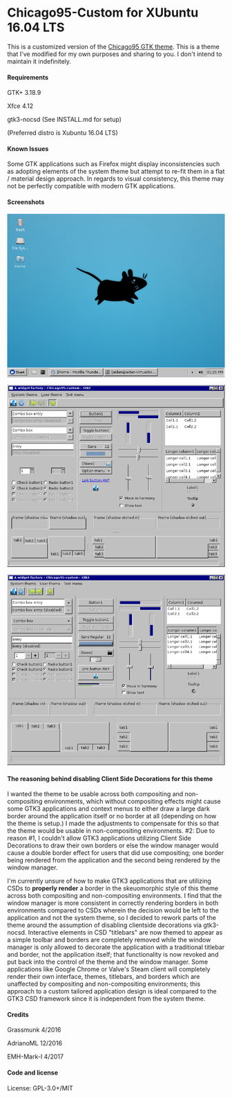 # Chicago95-Custom for XUbuntu 16.04 LTS
This is a customized version of the [Chicago95 GTK theme](https://github.com/grassmunk/Chicago95). This is a theme that I've modified for my own purposes and sharing to you. I don't intend to maintain it indefinitely.

#### Requirements
GTK+ 3.18.9

Xfce 4.12

gtk3-nocsd (See INSTALL.md for setup)

(Preferred distro is Xubuntu 16.04 LTS)

#### Known Issues
Some GTK applications such as Firefox might display inconsistencies such as adopting elements of the system theme but attempt to re-fit them in a flat / material design approach. In regards to visual consistency, this theme may not be perfectly compatible with modern GTK applications.

#### Screenshots
![](images/desktop.png "Desktop")

![](images/gtk2-widget-factory.png "GTK2 Widget Factory")

![](images/gtk3-widget-factory.png "GTK3 Widget Factory")

#### The reasoning behind disabling Client Side Decorations for this theme
I wanted the theme to be usable across both compositing and non-compositing environments, which without compositing effects might cause some GTK3 applications and context menus to either draw a large dark border around the application itself or no border at all (depending on how the theme is setup.) I made the adjustments to compensate for this so that the theme would be usable in non-compositing environments. #2: Due to reason #1, I couldn't allow GTK3 applications utilizing Client Side Decorations to draw their own borders or else the window manager would cause a double border effect for users that did use compositing; one border being rendered from the application and the second being rendered by the window manager.

I'm currently unsure of how to make GTK3 applications that are utilizing CSDs to **properly render** a border in the skeuomorphic style of this theme across both compositing and non-compositing environments. I find that the window manager is more consistent in correctly rendering borders in both environments compared to CSDs wherein the decision would be left to the application and not the system theme, so I decided to rework parts of the theme around the assumption of disabling clientside decorations via gtk3-nocsd. Interactive elements in CSD "titlebars" are now themed to appear as a simple toolbar and borders are completely removed while the window manager is only allowed to decorate the application with a traditional titlebar and border, not the application itself; that functionality is now revoked and put back into the control of the theme and the window manager. Some applications like Google Chrome or Valve's Steam client will completely render their own interface, themes, titlebars, and borders which are unaffected by compositing and non-compositing environments; this approach to a custom tailored application design is ideal compared to the GTK3 CSD framework since it is independent from the system theme.

#### Credits
Grassmunk 4/2016

AdrianoML 12/2016

EMH-Mark-I 4/2017

#### Code and license
License: GPL-3.0+/MIT
